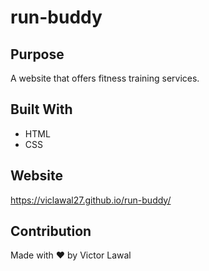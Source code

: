 # run-buddy

## Purpose
A website that offers fitness training services.

## Built With
* HTML
* CSS

## Website
https://viclawal27.github.io/run-buddy/

## Contribution
Made with ❤️ by Victor Lawal
